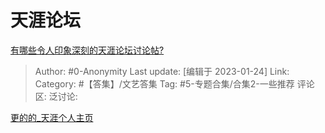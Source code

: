 # 天涯论坛
[有哪些令人印象深刻的天涯论坛讨论帖?](https://www.zhihu.com/question/325269070/answer/2858506925)

> Author: #0-Anonymity
> Last update: [编辑于 2023-01-24]
> Link:
> Category: #【答集】/文艺答集
> Tag: #5-专题合集/合集2-一些推荐
> 评论区:
> 泛讨论:

[更的的_天涯个人主页](https://www.tianya.cn/m/home.jsp?uid=18796311)
